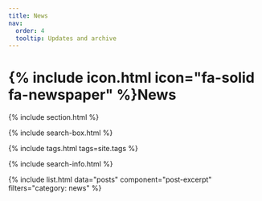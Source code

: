 ```yaml
---
title: News
nav:
  order: 4
  tooltip: Updates and archive
---
```


# {% include icon.html icon="fa-solid fa-newspaper" %}News


{% include section.html %}

{% include search-box.html %}

{% include tags.html tags=site.tags %}

{% include search-info.html %}

{% include list.html data="posts" component="post-excerpt" filters="category: news" %}
